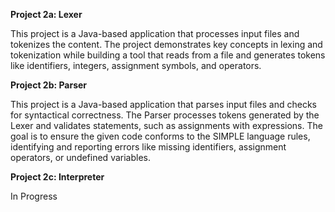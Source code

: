 **Project 2a: Lexer**

This project is a Java-based application that processes input files and tokenizes the content. The project demonstrates key concepts in lexing and tokenization while building a tool that reads from a file and generates tokens like identifiers, integers, assignment symbols, and operators.

**Project 2b: Parser**

This project is a Java-based application that parses input files and checks for syntactical correctness. The Parser processes tokens generated by the Lexer and validates statements, such as assignments with expressions. The goal is to ensure the given code conforms to the SIMPLE language rules, identifying and reporting errors like missing identifiers, assignment operators, or undefined variables.

**Project 2c: Interpreter**

In Progress
